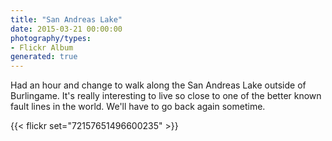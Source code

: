 ```yaml
---
title: "San Andreas Lake"
date: 2015-03-21 00:00:00
photography/types:
- Flickr Album
generated: true
---
```

Had an hour and change to walk along the San Andreas Lake outside of Burlingame. It's really interesting to live so close to one of the better known fault lines in the world. We'll have to go back again sometime.

{{< flickr set="72157651496600235" >}}
